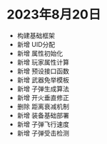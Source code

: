 # 2023年8月20日
- 构建基础框架
- 新增 UID分配
- 新增 属性初始化
- 新增 玩家属性计算
- 新增 预设接口函数
- 新增 武器免举模板
- 新增 子弹生成算法
- 新增 开火垂直修正
- 删除 距离衰减机制
- 新增 装备基础部署
- 新增 子弹飞行速度
- 新增 子弹受击检测
